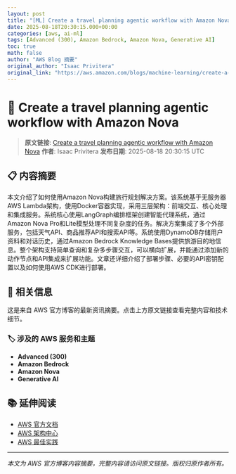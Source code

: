 ```yaml
---
layout: post
title: "[ML] Create a travel planning agentic workflow with Amazon Nova"
date: 2025-08-18T20:30:15.000+00:00
categories: [aws, ai-ml]
tags: [Advanced (300), Amazon Bedrock, Amazon Nova, Generative AI]
toc: true
math: false
author: "AWS Blog 摘要"
original_author: "Isaac Privitera"
original_link: "https://aws.amazon.com/blogs/machine-learning/create-a-travel-planning-agentic-workflow-with-amazon-nova/"
---
```


# 🤖 Create a travel planning agentic workflow with Amazon Nova

> **原文链接**: [Create a travel planning agentic workflow with Amazon Nova](https://aws.amazon.com/blogs/machine-learning/create-a-travel-planning-agentic-workflow-with-amazon-nova/)
> **作者**: Isaac Privitera
> **发布日期**: 2025-08-18 20:30:15 UTC

## 📋 内容摘要

本文介绍了如何使用Amazon Nova构建旅行规划解决方案。该系统基于无服务器AWS Lambda架构，使用Docker容器实现，采用三层架构：前端交互、核心处理和集成服务。系统核心使用LangGraph编排框架创建智能代理系统，通过Amazon Nova Pro和Lite模型处理不同复杂度的任务。解决方案集成了多个外部服务，包括天气API、商品推荐API和搜索API等。系统使用DynamoDB存储用户资料和对话历史，通过Amazon Bedrock Knowledge Bases提供旅游目的地信息。整个架构支持简单查询和复杂多步骤交互，可以横向扩展，并能通过添加新的动作节点和API集成来扩展功能。文章还详细介绍了部署步骤、必要的API密钥配置以及如何使用AWS CDK进行部署。

## 🔗 相关信息

这是来自 AWS 官方博客的最新资讯摘要。点击上方原文链接查看完整内容和技术细节。

### 🏷️ 涉及的 AWS 服务和主题

- **Advanced (300)**
- **Amazon Bedrock**
- **Amazon Nova**
- **Generative AI**

## 📚 延伸阅读

- [AWS 官方文档](https://docs.aws.amazon.com/)
- [AWS 架构中心](https://aws.amazon.com/architecture/)
- [AWS 最佳实践](https://aws.amazon.com/architecture/well-architected/)

---

*本文为 AWS 官方博客内容摘要，完整内容请访问原文链接。版权归原作者所有。*